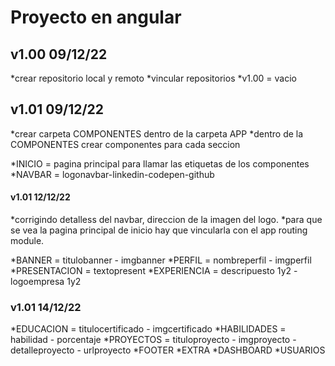 # Proyecto en angular

## v1.00 09/12/22
*crear repositorio local y remoto
*vincular repositorios
*v1.00 = vacio

## v1.01 09/12/22
*crear carpeta COMPONENTES dentro de la carpeta APP
*dentro de la COMPONENTES crear componentes para cada seccion

*INICIO = pagina principal para llamar las etiquetas de los componentes
*NAVBAR = logonavbar-linkedin-codepen-github

#### v1.01 12/12/22
*corrigindo detalless del navbar, direccion de la imagen del logo.
*para que se vea la pagina principal de inicio hay que vincularla con el app routing module.

*BANNER = titulobanner - imgbanner
*PERFIL = nombreperfil - imgperfil
*PRESENTACION = textopresent
*EXPERIENCIA = descripuesto 1y2 - logoempresa 1y2

### v1.01 14/12/22
*EDUCACION = titulocertificado - imgcertificado
*HABILIDADES = habilidad - porcentaje
*PROYECTOS = tituloproyecto - imgproyecto - detalleproyecto - urlproyecto
*FOOTER
*EXTRA
*DASHBOARD
*USUARIOS

